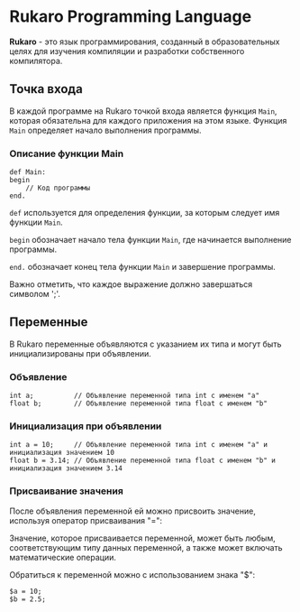 # Rukaro Programming Language

**Rukaro** - это язык программирования, созданный в образовательных целях для изучения компиляции и разработки собственного компилятора.

## Точка входа

В каждой программе на Rukaro точкой входа является функция `Main`, которая обязательна для каждого приложения на этом языке. Функция `Main` определяет начало выполнения программы.

### Описание функции Main

```
def Main:
begin
    // Код программы
end.
```

`def` используется для определения функции, за которым следует имя функции `Main`.

`begin` обозначает начало тела функции `Main`, где начинается выполнение программы.

`end.` обозначает конец тела функции `Main` и завершение программы.

Важно отметить, что каждое выражение должно завершаться символом ';'.
## Переменные

В Rukaro переменные объявляются с указанием их типа и могут быть инициализированы при объявлении.

### Объявление

```
int a;          // Объявление переменной типа int с именем "a"
float b;        // Объявление переменной типа float с именем "b"
```

### Инициализация при объявлении

```
int a = 10;     // Объявление переменной типа int с именем "a" и инициализация значением 10
float b = 3.14; // Объявление переменной типа float с именем "b" и инициализация значением 3.14
```

### Присваивание значения
После объявления переменной ей можно присвоить значение, используя оператор присваивания "=":

Значение, которое присваивается переменной, может быть любым, соответствующим типу данных переменной, а также может включать математические операции.

Обратиться к переменной можно с использованием знака "$":

```
$a = 10;
$b = 2.5;
```
